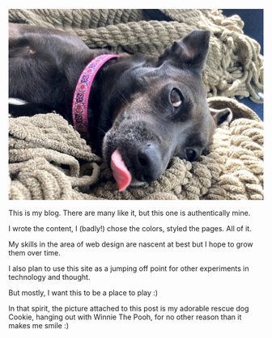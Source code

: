 <!--
.. title: This is Mine.
.. slug: this-is-mine
.. date: 2022-03-09 18:13:31 UTC-05:00
.. tags: personal,blog
.. previewimage: /images/CookieLoungeTongue.png
.. category: introduction
.. type: text
.. author: Chris Patti
-->


![My Dog Cookie Lounging With Her Tongue Logging Out](/images/CookieLoungeTongue.png)

This is my blog. There are many like it, but this one is 
authentically mine.

<!-- TEASER_END -->
I wrote the content, I (badly!) chose the colors,
styled the pages. All of it.

My skills in the area of web design are nascent at best
but I hope to grow them over time.

I also plan to use this site as a jumping off point for other
experiments in technology and thought.

But mostly, I want this to be a place to play :)

In that spirit, the picture attached to this post is
my adorable rescue dog Cookie, hanging out with Winnie
The Pooh, for no other reason than it makes me smile :)
